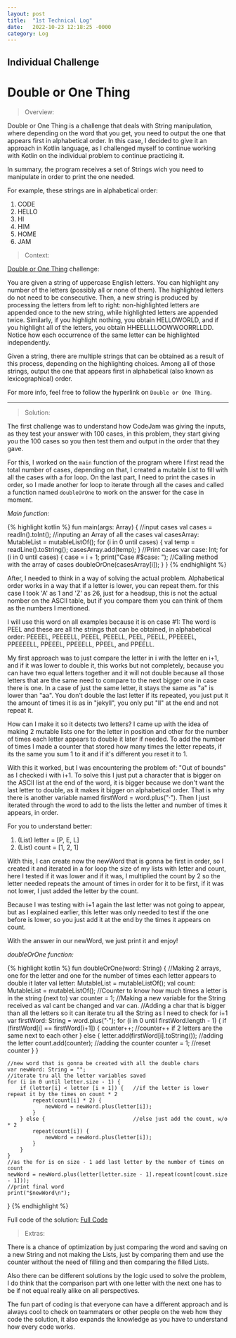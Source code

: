 ```yaml
---
layout: post
title:  "1st Technical Log"
date:   2022-10-23 12:18:25 -0000
category: Log
---
```

## Individual Challenge

# Double or One Thing

<blockquote> <p> Overview: </p> </blockquote> 

Double or One Thing is a challenge that deals with String manipulation, where depending on the word that you get, you need to output the one that appears first in alphabetical order. In this case, I decided to give it an approach in Kotlin language, as I challenged myself to continue working with Kotlin on the individual problem to continue practicing it.

In summary, the program receives a set of Strings wich you need to manipulate in order to print the one needed.

For example, these strings are in alphabetical order: 

1. CODE
2. HELLO
3. HI
4. HIM
5. HOME
6. JAM

<blockquote> <p> Context: </p> </blockquote> 

[Double or One Thing][cj-dor1] challenge:

You are given a string of uppercase English letters. You can highlight any number of the letters (possibly all or none of them). The highlighted letters do not need to be consecutive. Then, a new string is produced by processing the letters from left to right: non-highlighted letters are appended once to the new string, while highlighted letters are appended twice. Similarly, if you highlight nothing, you obtain HELLOWORLD, and if you highlight all of the letters, you obtain HHEELLLLOOWWOORRLLDD. Notice how each occurrence of the same letter can be highlighted independently.

Given a string, there are multiple strings that can be obtained as a result of this process, depending on the highlighting choices. Among all of those strings, output the one that appears first in alphabetical (also known as lexicographical) order.

For more info, feel free to follow the hyperlink on `Double or One Thing`.

------------------------------------------------------------------------------------------

<blockquote> <p> Solution: </p> </blockquote> 

The first challenge was to understand how CodeJam was giving the inputs, as they test your answer with 100 cases, in this problem, they start giving you the 100 cases so you then test them and output in the order that they gave.

For this, I worked on the `main` function of the program where I first read the total number of cases, depending on that, I created a mutable List to fill with all the cases with a for loop. On the last part, I need to print the cases in order, so I made another for loop to iterate through all the cases and called a function named `doubleOrOne` to work on the answer for the case in moment.

_Main function:_

{% highlight kotlin %}
fun main(args: Array<String>) {
    //input cases
    val cases = readln().toInt();
    //inputing an Array of all the cases
    val casesArray: MutableList<String> = mutableListOf();
    for (i in 0 until cases) {
        val temp = readLine().toString();
        casesArray.add(temp);
    }
    //Print cases
    var case: Int;
    for (i in 0 until cases) {
        case = i + 1;
        print("Case #$case: ");
        //Calling method with the array of cases
        doubleOrOne(casesArray[i]); 
    }
}
{% endhighlight %}

After, I needed to think in a way of solving the actual problem. Alphabetical order works in a way that if a letter is lower, you can repeat them. for this case I took 'A' as 1 and 'Z' as 26, just for a headsup, this is not the actual nomber on the ASCII table, but if you compare them you can think of them as the numbers I mentioned.

I will use this word on all examples because it is on case #1: The word is PEEL and these are all the strings that can be obtained, in alphabetical order: PEEEEL, PEEEELL, PEEEL, PEEELL, PEEL, PEELL, PPEEEEL, PPEEEELL, PPEEEL, PPEEELL, PPEEL, and PPEELL.

My first approach was to just compare the letter in i with the letter en i+1, and if it was lower to double it, this works but not completely, because you can have two equal letters together and it will not double because all those letters that are the same need to compare to the next bigger one in case there is one. In a case of just the same letter, it stays the same as "a" is lower than "aa". You don't double the last letter if its repeated, you just put it the amount of times it is as in "jekyll", you only put "ll" at the end and not repeat it.

How can I make it so it detects two letters? I came up with the idea of making 2 mutable lists one for the letter in position and other for the number of times each letter appears to double it later if needed. To add the number of times I made a counter that stored how many times the letter repeats, if its the same you sum 1 to it and if it's different you reset it to 1. 

With this it worked, but I was encountering the problem of: "Out of bounds" as I checked i with i+1. To solve this I just put a character that is bigger on the ASCII list at the end of the word, it is bigger because we don't want the last letter to double, as it makes it bigger on alphabetical order. That is why there is another variable named firstWord = word.plus("·"). Then I just iterated through the word to add to the lists the letter and number of times it appears, in order.

For you to understand better:

1. (List) letter = [P, E, L]
2. (List) count = [1, 2, 1]

With this, I can create now the newWord that is gonna be first in order, so I created it and iterated in a for loop the size of my lists with letter and count, here I tested if it was lower and if it was, I multiplied the count by 2 so the letter needed repeats the amount of times in order for it to be first, if it was not lower, I just added the letter by the count. 

Because I was testing with i+1 again the last letter was not going to appear, but as I explained earlier, this letter was only needed to test if the one before is lower, so you just add it at the end by the times it appears on count.

With the answer in our newWord, we just print it and enjoy!

_doubleOrOne function:_

{% highlight kotlin %}
fun doubleOrOne(word: String) {
    //Making 2 arrays, one for the letter and one for the number of times each letter appears to double it later
    val letter: MutableList<String> = mutableListOf();
    val count: MutableList<Int> = mutableListOf();
    //Counter to know how much times a letter is in the string (next to)
    var counter = 1;
    //Making a new variable for the String received as val cant be changed and var can. 
    //Adding a char that is bigger than all the letters so it can iterate tru all the String as I need to check for i+1
    var firstWord: String = word.plus("·");
    for (i in 0 until firstWord.length - 1) {
        if (firstWord[i] == firstWord[i+1]) {
            counter++;    //counter++ if 2 letters are the same next to each other
        }
        else {
            letter.add(firstWord[i].toString()); //adding the letter
            count.add(counter);                  //adding the counter
            counter = 1;                         //reset counter
        }
    }
    
    //new word that is gonna be created with all the double chars
    var newWord: String = "";
    //iterate tru all the letter variables saved
    for (i in 0 until letter.size - 1) {
        if (letter[i] < letter [i + 1]) {   //if the letter is lower repeat it by the times on count * 2
            repeat(count[i] * 2) { 
                newWord = newWord.plus(letter[i]);
            }
        } else {                            //else just add the count, w/o * 2
            repeat(count[i]) {
                newWord = newWord.plus(letter[i]);
            }
        }
    }
    //as the for is on size - 1 add last letter by the number of times on count
    newWord = newWord.plus(letter[letter.size - 1].repeat(count[count.size - 1]));
    //print final word
    print("$newWord\n");
}
{% endhighlight %}

Full code of the solution: [Full Code][full-code]

<blockquote> <p> Extras: </p> </blockquote> 

There is a chance of optimization by just comparing the word and saving on a new String and not making the Lists, just by comparing them and use the counter without the need of filling and then comparing the filled Lists. 

Also there can be different solutions by the logic used to solve the problem, I do think that the comparison part with one letter with the next one has to be if not equal really alike on all perspectives.

The fun part of coding is that everyone can have a different approach and is always cool to check on teammaters or other people on the web how they code the solution, it also expands the knowledge as you have to understand how every code works. 

[cj-dor1]: https://codingcompetitions.withgoogle.com/codejam/round/0000000000877ba5/0000000000aa8e9c
[full-code]: https://theclerici.github.io/my-blog/blog-code/code/2022/10/14/doubleoronething.html